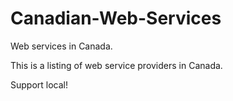 # Canadian-Web-Services
Web services in Canada.

This is a listing of web service providers in Canada.

Support local!

